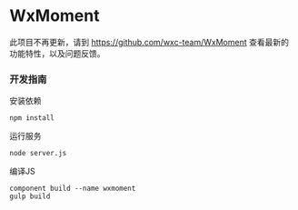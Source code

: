 # WxMoment

此项目不再更新，请到 https://github.com/wxc-team/WxMoment 查看最新的功能特性，以及问题反馈。

### 开发指南


安装依赖

```
npm install
```

运行服务 

```
node server.js
```

编译JS

```
component build --name wxmoment
gulp build
```
